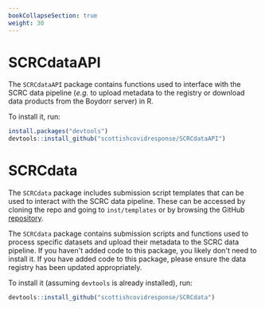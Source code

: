 ```yaml
---
bookCollapseSection: true
weight: 30
---
```


# SCRCdataAPI

The `SCRCdataAPI` package contains functions used to interface with the SCRC data pipeline (*e.g.* to upload metadata to the registry or download data products from the Boydorr server) in R. 

To install it, run:

``` R
install.packages("devtools")
devtools::install_github("scottishcovidresponse/SCRCdataAPI")
```

# SCRCdata

The `SCRCdata` package includes submission script templates that can be used to interact with the SCRC data pipeline. These can be accessed by cloning the repo and going to `inst/templates` or by browsing the GitHub [repository](https://github.com/ScottishCovidResponse/SCRCdata/tree/master/inst/templates).

The `SCRCdata` package contains submission scripts and functions used to process specific datasets and upload their metadata to the SCRC data pipeline. If you haven't added code to this package, you likely don't need to install it. If you have added code to this package, please ensure the data registry has been updated appropriately. 

To install it (assuming `devtools` is already installed), run:

``` R
devtools::install_github("scottishcovidresponse/SCRCdata")
```